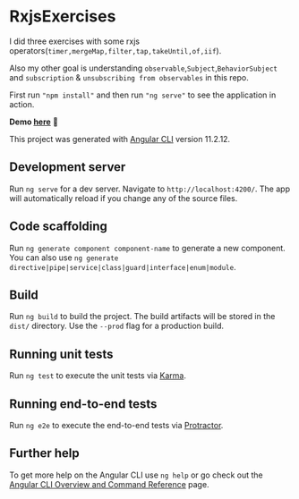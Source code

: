 # RxjsExercises
I did three exercises with some rxjs operators(```timer,mergeMap,filter,tap,takeUntil,of,iif```).

Also my other goal is understanding ```observable```,```Subject```,```BehaviorSubject``` and ```subscription``` & ```unsubscribing from observables``` in this repo.

First run ```"npm install"``` and then run ```"ng serve"``` to see the application in action.

 **Demo [here](https://rxjs-exercises.vercel.app/)** 🚀

This project was generated with [Angular CLI](https://github.com/angular/angular-cli) version 11.2.12.

## Development server

Run `ng serve` for a dev server. Navigate to `http://localhost:4200/`. The app will automatically reload if you change any of the source files.

## Code scaffolding

Run `ng generate component component-name` to generate a new component. You can also use `ng generate directive|pipe|service|class|guard|interface|enum|module`.

## Build

Run `ng build` to build the project. The build artifacts will be stored in the `dist/` directory. Use the `--prod` flag for a production build.

## Running unit tests

Run `ng test` to execute the unit tests via [Karma](https://karma-runner.github.io).

## Running end-to-end tests

Run `ng e2e` to execute the end-to-end tests via [Protractor](http://www.protractortest.org/).

## Further help

To get more help on the Angular CLI use `ng help` or go check out the [Angular CLI Overview and Command Reference](https://angular.io/cli) page.
